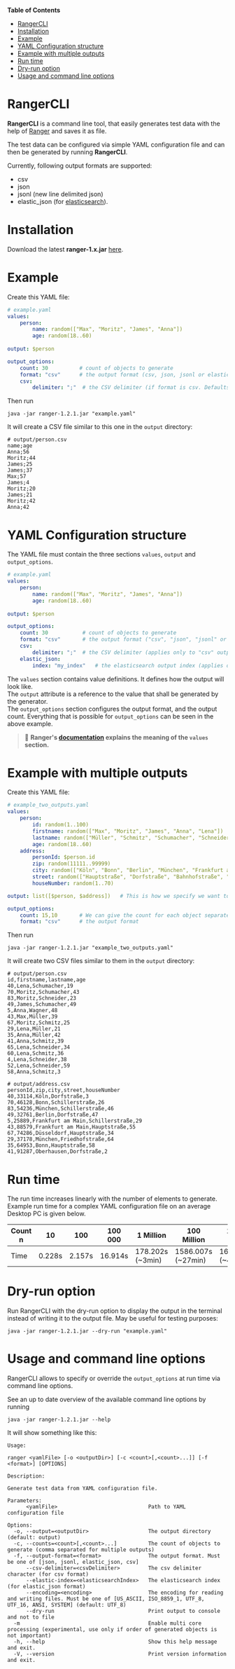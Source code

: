 **Table of Contents**
<!--ts-->

* [RangerCLI](#rangercli)
* [Installation](#installation)
* [Example](#example)
* [YAML Configuration structure](#yaml-configuration-structure)
* [Example with multiple outputs](#example-with-multiple-outputs)
* [Run time](#run-time)
* [Dry-run option](#dry-run-option)
* [Usage and command line options](#usage-and-command-line-options)

<!--te-->

# RangerCLI

**RangerCLI** is a command line tool, that easily generates test data with the help of [Ranger](README.md)
and saves it as file.

The test data can be configured via simple YAML configuration file and can then be generated by running **RangerCLI**.

Currently, following output formats are supported:

* csv
* json
* jsonl (new line delimited json)
* elastic_json (for [elasticsearch](https://www.elastic.co/de/elasticsearch/)).

# Installation

Download the latest **ranger-1.x.jar** [here](https://github.com/benjo053/ranger/releases/).

# Example

Create this YAML file:

```yaml
# example.yaml
values:
    person:
        name: random(["Max", "Moritz", "James", "Anna"])
        age: random(18..60)
        
output: $person

output_options:
    count: 30          # count of objects to generate
    format: "csv"      # the output format (csv, json, jsonl or elastic_json)
    csv:
        delimiter: ";"  # the CSV delimiter (if format is csv. Defaults to ",".)
```

Then run

```shell
java -jar ranger-1.2.1.jar "example.yaml"
```

It will create a CSV file similar to this one in the `output` directory:

```csv
# output/person.csv
name;age
Anna;56
Moritz;44
James;25
James;37
Max;57
James;4
Moritz;20
James;21
Moritz;42
Anna;42
```

# YAML Configuration structure

The YAML file must contain the three sections `values`, `output` and `output_options`.

```yaml
# example.yaml
values:
    person:
        name: random(["Max", "Moritz", "James", "Anna"])
        age: random(18..60)
        
output: $person

output_options:
    count: 30           # count of objects to generate
    format: "csv"       # the output format ("csv", "json", "jsonl" or "elastic_json")
    csv:            
        delimiter: ";"  # the CSV delimiter (applies only to "csv" output format. Defaults to ",".)
    elastic_json:   
        index: "my_index"   # the elasticsearch output index (applies only to "elastic_json" output format)
```

The `values` section contains value definitions. It defines how the output will look like. \
The `output` attribute is a reference to the value that shall be generated by the generator. \
The `output_options` section configures the output format, and the output count. Everything that is possible
for `output_options` can be seen in the above example.

> 📝 **Ranger's [documentation](README.md#value-definition) explains the meaning of the
`values` section.**

# Example with multiple outputs

Create this YAML file:

```yaml
# example_two_outputs.yaml
values:
    person:
        id: random(1..100)
        firstname: random(["Max", "Moritz", "James", "Anna", "Lena"])
        lastname: random(["Müller", "Schmitz", "Schumacher", "Schneider", "Wagner"])
        age: random(18..60)
    address:
        personId: $person.id
        zip: random(11111..99999)
        city: random(["Köln", "Bonn", "Berlin", "München", "Frankfurt am Main", "Oberhausen", "Düsseldorf"])
        street: random(["Hauptstraße", "Dorfstraße", "Bahnhofstraße", "Schillerstraße", "Friedhofstraße"])
        houseNumber: random(1..70)

output: list([$person, $address])   # This is how we specify we want to generate two objects (person and address)

output_options:
    count: 15,10       # We can give the count for each object separately like here or one count for all objects.
    format: "csv"      # the output format
```

Then run

```shell
java -jar ranger-1.2.1.jar "example_two_outputs.yaml"
```

It will create two CSV files similar to them in the `output` directory:

```csv
# output/person.csv
id,firstname,lastname,age
40,Lena,Schumacher,19
70,Moritz,Schumacher,43
83,Moritz,Schneider,23
49,James,Schumacher,49
5,Anna,Wagner,48
43,Max,Müller,39
67,Moritz,Schmitz,25
29,Lena,Müller,21
35,Anna,Müller,42
41,Anna,Schmitz,39
65,Lena,Schneider,34
60,Lena,Schmitz,36
4,Lena,Schneider,38
52,Lena,Schneider,59
58,Anna,Schmitz,3
```

```csv
# output/address.csv
personId,zip,city,street,houseNumber
40,33114,Köln,Dorfstraße,3
70,46128,Bonn,Schillerstraße,26
83,54236,München,Schillerstraße,46
49,32761,Berlin,Dorfstraße,47
5,25889,Frankfurt am Main,Schillerstraße,29
43,88579,Frankfurt am Main,Hauptstraße,55
67,74286,Düsseldorf,Hauptstraße,34
29,37178,München,Friedhofstraße,64
35,64953,Bonn,Hauptstraße,58
41,91287,Oberhausen,Dorfstraße,2
```

# Run time

The run time increases linearly with the number of elements to generate. \
Example run time for a complex YAML configuration file on an average Desktop PC is given below.

| Count n | 10     | 100    | 100 000 | 1 Million        | 100 Million        | 1 Billion (10^9)       |
|---------|--------|--------|---------|------------------|--------------------|------------------------|
| Time    | 0.228s | 2.157s | 16.914s | 178.202s (~3min) | 1586.007s (~27min) | 16854,773s (~4h 41min) |

# Dry-run option

Run RangerCLI with the dry-run option to display the output in the terminal instead of writing it to the output file.
May be useful for testing purposes:

```shell
java -jar ranger-1.2.1.jar --dry-run "example.yaml"
```

# Usage and command line options

RangerCLI allows to specify or override the `output_options` at run time via command line options.

See an up to date overview of the available command line options by running

```shell
java -jar ranger-1.2.1.jar --help
```

It will show something like this:

````text
Usage:

ranger <yamlFile> [-o <outputDir>] [-c <count>[,<count>...]] [-f <format>] [OPTIONS]

Description:

Generate test data from YAML configuration file.

Parameters:
      <yamlFile>                             Path to YAML configuration file

Options:
  -o, --output=<outputDir>                   The output directory (default: output)
  -c, --counts=<count>[,<count>...]          The count of objects to generate (comma separated for multiple outputs)
  -f, --output-format=<format>               The output format. Must be one of [json, jsonl, elastic_json, csv]
      --csv-delimiter=<csvDelimiter>         The csv delimiter character (for csv format)
      --elastic-index=<elasticsearchIndex>   The elasticsearch index (for elastic_json format)
      --encoding=<encoding>                  The encoding for reading and writing files. Must be one of [US_ASCII, ISO_8859_1, UTF_8, UTF_16, ANSI, SYSTEM] (default: UTF_8)
      --dry-run                              Print output to console and not to file
  -m                                         Enable multi core processing (experimental, use only if order of generated objects is not important)
  -h, --help                                 Show this help message and exit.
  -V, --version                              Print version information and exit.
````

